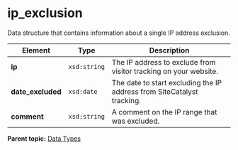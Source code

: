 # ip\_exclusion

Data structure that contains information about a single IP address exclusion.

|Element|Type|Description|
|-------|----|-----------|
|**ip** |`xsd:string` | The IP address to exclude from visitor tracking on your website. |
|**date\_excluded** |`xsd:date` | The date to start excluding the IP address from SiteCatalyst tracking. |
|**comment** |`xsd:string` | A comment on the IP range that was excluded. |

**Parent topic:** [Data Types](../data_types/c_datatypes.md)

